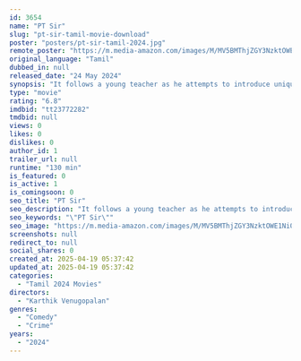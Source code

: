 ```yaml
---
id: 3654
name: "PT Sir"
slug: "pt-sir-tamil-movie-download"
poster: "posters/pt-sir-tamil-2024.jpg"
remote_poster: "https://m.media-amazon.com/images/M/MV5BMThjZGY3NzktOWE1Ni00OTNlLWI4ZDQtNjk4NDRjNGQ2MmQ1XkEyXkFqcGc@._V1_SX300.jpg"
original_language: "Tamil"
dubbed_in: null
released_date: "24 May 2024"
synopsis: "It follows a young teacher as he attempts to introduce unique physical activities to school children."
type: "movie"
rating: "6.8"
imdbid: "tt23772282"
tmdbid: null
views: 0
likes: 0
dislikes: 0
author_id: 1
trailer_url: null
runtime: "130 min"
is_featured: 0
is_active: 1
is_comingsoon: 0
seo_title: "PT Sir"
seo_description: "It follows a young teacher as he attempts to introduce unique physical activities to school children."
seo_keywords: "\"PT Sir\""
seo_image: "https://m.media-amazon.com/images/M/MV5BMThjZGY3NzktOWE1Ni00OTNlLWI4ZDQtNjk4NDRjNGQ2MmQ1XkEyXkFqcGc@._V1_SX300.jpg"
screenshots: null
redirect_to: null
social_shares: 0
created_at: 2025-04-19 05:37:42
updated_at: 2025-04-19 05:37:42
categories:
  - "Tamil 2024 Movies"
directors:
  - "Karthik Venugopalan"
genres:
  - "Comedy"
  - "Crime"
years:
  - "2024"
---
```

